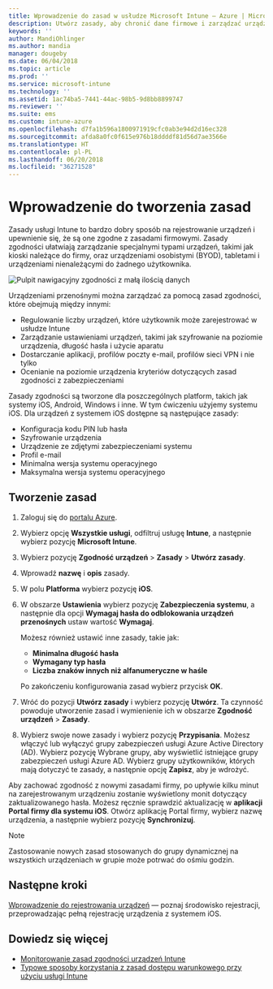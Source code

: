 ```yaml
---
title: Wprowadzenie do zasad w usłudze Microsoft Intune — Azure | Microsoft Docs
description: Utwórz zasady, aby chronić dane firmowe i zarządzać urządzeniami używanymi przez użytkowników końcowych w celu uzyskiwania dostępu do zasobów firmy. Następnie przypisz te zasady do grup.
keywords: ''
author: MandiOhlinger
ms.author: mandia
manager: dougeby
ms.date: 06/04/2018
ms.topic: article
ms.prod: ''
ms.service: microsoft-intune
ms.technology: ''
ms.assetid: 1ac74ba5-7441-44ac-98b5-9d8bb8899747
ms.reviewer: ''
ms.suite: ems
ms.custom: intune-azure
ms.openlocfilehash: d7fa1b596a1800971919cfc0ab3e94d2d16ec328
ms.sourcegitcommit: afda8a0fc0f615e976b18ddddf81d56d7ae3566e
ms.translationtype: HT
ms.contentlocale: pl-PL
ms.lasthandoff: 06/20/2018
ms.locfileid: "36271528"
---
```

# <a name="get-started-with-creating-policies"></a>Wprowadzenie do tworzenia zasad

Zasady usługi Intune to bardzo dobry sposób na rejestrowanie urządzeń i upewnienie się, że są one zgodne z zasadami firmowymi. Zasady zgodności ułatwiają zarządzanie specjalnymi typami urządzeń, takimi jak kioski należące do firmy, oraz urządzeniami osobistymi (BYOD), tabletami i urządzeniami nienależącymi do żadnego użytkownika.

![Pulpit nawigacyjny zgodności z małą ilością danych](/intune/media/generic-compliance-dashboard.png)

Urządzeniami przenośnymi można zarządzać za pomocą zasad zgodności, które obejmują między innymi:

* Regulowanie liczby urządzeń, które użytkownik może zarejestrować w usłudze Intune
* Zarządzanie ustawieniami urządzeń, takimi jak szyfrowanie na poziomie urządzenia, długość hasła i użycie aparatu
* Dostarczanie aplikacji, profilów poczty e-mail, profilów sieci VPN i nie tylko
* Ocenianie na poziomie urządzenia kryteriów dotyczących zasad zgodności z zabezpieczeniami

Zasady zgodności są tworzone dla poszczególnych platform, takich jak systemy iOS, Android, Windows i inne. W tym ćwiczeniu użyjemy systemu iOS. Dla urządzeń z systemem iOS dostępne są następujące zasady:

* Konfiguracja kodu PIN lub hasła
* Szyfrowanie urządzenia
* Urządzenie ze zdjętymi zabezpieczeniami systemu
* Profil e-mail
* Minimalna wersja systemu operacyjnego
* Maksymalna wersja systemu operacyjnego

## <a name="create-a-policy"></a>Tworzenie zasad

1. Zaloguj się do [portalu Azure](https://portal.azure.com).
2. Wybierz opcję **Wszystkie usługi**, odfiltruj usługę **Intune**, a następnie wybierz pozycję **Microsoft Intune**.
3. Wybierz pozycję **Zgodność urządzeń** > **Zasady** > **Utwórz zasady**.
4. Wprowadź **nazwę** i **opis** zasady. 
5. W polu **Platforma** wybierz pozycję **iOS**.
6. W obszarze **Ustawienia** wybierz pozycję **Zabezpieczenia systemu**, a następnie dla opcji **Wymagaj hasła do odblokowania urządzeń przenośnych** ustaw wartość **Wymagaj**. 

    Możesz również ustawić inne zasady, takie jak: 
    - **Minimalna długość hasła**
    - **Wymagany typ hasła**
    - **Liczba znaków innych niż alfanumeryczne w haśle**
    
    Po zakończeniu konfigurowania zasad wybierz przycisk **OK**.
  
7. Wróć do pozycji **Utwórz zasady** i wybierz pozycję **Utwórz**. Ta czynność powoduje utworzenie zasad i wymienienie ich w obszarze **Zgodność urządzeń** > **Zasady**.
8. Wybierz swoje nowe zasady i wybierz pozycję **Przypisania**. Możesz włączyć lub wyłączyć grupy zabezpieczeń usługi Azure Active Directory (AD).
Wybierz pozycję Wybrane grupy, aby wyświetlić istniejące grupy zabezpieczeń usługi Azure AD. Wybierz grupy użytkowników, których mają dotyczyć te zasady, a następnie opcję **Zapisz**, aby je wdrożyć.

Aby zachować zgodność z nowymi zasadami firmy, po upływie kilku minut na zarejestrowanym urządzeniu zostanie wyświetlony monit dotyczący zaktualizowanego hasła. Możesz ręcznie sprawdzić aktualizację w **aplikacji Portal firmy dla systemu iOS**. Otwórz aplikację Portal firmy, wybierz nazwę urządzenia, a następnie wybierz pozycję **Synchronizuj**.

> [!NOTE]
> Zastosowanie nowych zasad stosowanych do grupy dynamicznej na wszystkich urządzeniach w grupie może potrwać do ośmiu godzin.

## <a name="next-steps"></a>Następne kroki

[Wprowadzenie do rejestrowania urządzeń](get-started-enroll.md) — poznaj środowisko rejestracji, przeprowadzając pełną rejestrację urządzenia z systemem iOS.

## <a name="learn-more"></a>Dowiedz się więcej

* [Monitorowanie zasad zgodności urządzeń Intune](compliance-policy-monitor.md)
* [Typowe sposoby korzystania z zasad dostępu warunkowego przy użyciu usługi Intune](conditional-access-intune-common-ways-use.md)

